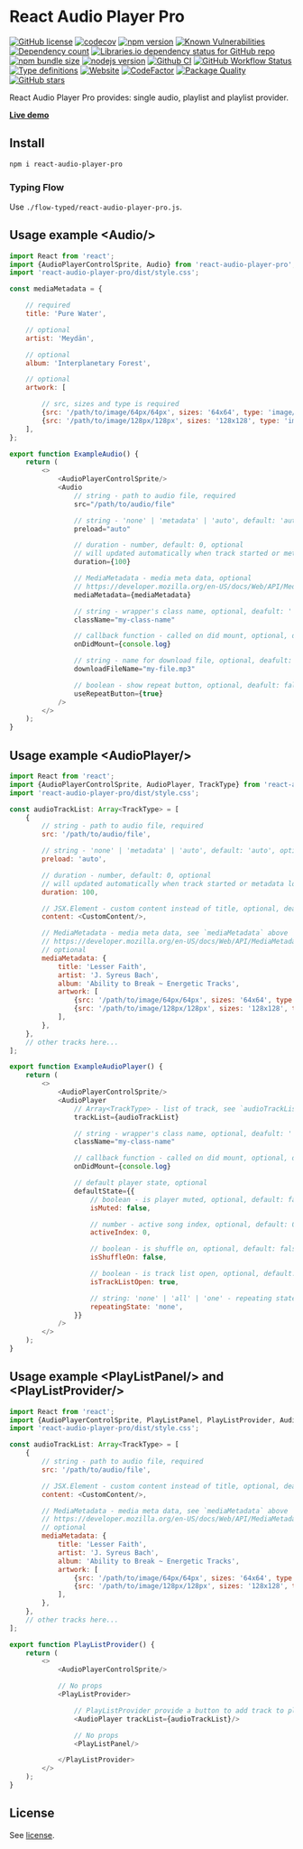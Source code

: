 # React Audio Player Pro

[![GitHub license](https://img.shields.io/npm/l/react-audio-player-pro)](https://github.com/webbestmaster/react-audio-player-pro/blob/master/license)
[![codecov](https://codecov.io/gh/webbestmaster/react-audio-player-pro/branch/master/graph/badge.svg)](https://codecov.io/gh/webbestmaster/react-audio-player-pro)
[![npm version](https://img.shields.io/npm/v/react-audio-player-pro.svg)](https://www.npmjs.com/package/react-audio-player-pro)
[![Known Vulnerabilities](https://snyk.io/test/github/webbestmaster/react-audio-player-pro/badge.svg)](https://snyk.io/test/github/webbestmaster/react-audio-player-pro)
[![Dependency count](https://badgen.net/bundlephobia/dependency-count/react-audio-player-pro)](https://libraries.io/npm/react-audio-player-pro)
[![Libraries.io dependency status for GitHub repo](https://img.shields.io/librariesio/github/webbestmaster/react-audio-player-pro)](https://libraries.io/npm/react-audio-player-pro)
[![npm bundle size](https://img.shields.io/bundlephobia/minzip/react-audio-player-pro)](https://bundlephobia.com/package/react-audio-player-pro)
[![nodejs version](https://img.shields.io/node/v/react-audio-player-pro)](https://nodejs.org/en/docs)
[![Github CI](https://github.com/webbestmaster/react-audio-player-pro/actions/workflows/github-ci.yml/badge.svg)](https://github.com/webbestmaster/react-audio-player-pro/actions/workflows/github-ci.yml)
[![GitHub Workflow Status](https://img.shields.io/github/actions/workflow/status/webbestmaster/react-audio-player-pro/github-ci.yml)](https://github.com/webbestmaster/react-audio-player-pro/actions/workflows/github-ci.yml)
[![Type definitions](https://img.shields.io/npm/types/react-audio-player-pro)](https://www.typescriptlang.org)
[![Website](https://img.shields.io/website?url=https://webbestmaster.github.io/react-audio-player-pro)](https://webbestmaster.github.io/react-audio-player-pro)
[![CodeFactor](https://www.codefactor.io/repository/github/webbestmaster/react-audio-player-pro/badge)](https://www.codefactor.io/repository/github/webbestmaster/react-audio-player-pro)
[![Package Quality](https://packagequality.com/shield/react-audio-player-pro.svg)](https://packagequality.com/#?package=react-audio-player-pro)
[![GitHub stars](https://img.shields.io/github/stars/webbestmaster/react-audio-player-pro?style=social)](https://github.com/webbestmaster/react-audio-player-pro)


React Audio Player Pro provides: single audio, playlist and playlist provider.

**[Live demo](https://webbestmaster.github.io/react-audio-player-pro)**


## Install

```bash
npm i react-audio-player-pro
```


### Typing Flow

Use `./flow-typed/react-audio-player-pro.js`.


## Usage example &lt;Audio/&gt;

```javascript
import React from 'react';
import {AudioPlayerControlSprite, Audio} from 'react-audio-player-pro';
import 'react-audio-player-pro/dist/style.css';

const mediaMetadata = {

    // required
    title: 'Pure Water',

    // optional
    artist: 'Meydän',

    // optional
    album: 'Interplanetary Forest',

    // optional
    artwork: [

        // src, sizes and type is required
        {src: '/path/to/image/64px/64px', sizes: '64x64', type: 'image/png'},
        {src: '/path/to/image/128px/128px', sizes: '128x128', type: 'image/png'},
    ],
};

export function ExampleAudio() {
    return (
        <>
            <AudioPlayerControlSprite/>
            <Audio
                // string - path to audio file, required
                src="/path/to/audio/file"

                // string - 'none' | 'metadata' | 'auto', default: 'auto', optional
                preload="auto"

                // duration - number, default: 0, optional
                // will updated automatically when track started or metadata loaded
                duration={100}

                // MediaMetadata - media meta data, optional
                // https://developer.mozilla.org/en-US/docs/Web/API/MediaMetadata/MediaMetadata
                mediaMetadata={mediaMetadata}

                // string - wrapper's class name, optional, deafult: ''
                className="my-class-name"

                // callback function - called on did mount, optional, default: noop
                onDidMount={console.log}

                // string - name for download file, optional, deafult: <src>
                downloadFileName="my-file.mp3"

                // boolean - show repeat button, optional, deafult: false
                useRepeatButton={true}
            />
        </>
    );
}
```


## Usage example &lt;AudioPlayer/&gt;

```javascript
import React from 'react';
import {AudioPlayerControlSprite, AudioPlayer, TrackType} from 'react-audio-player-pro';
import 'react-audio-player-pro/dist/style.css';

const audioTrackList: Array<TrackType> = [
    {
        // string - path to audio file, required
        src: '/path/to/audio/file',

        // string - 'none' | 'metadata' | 'auto', default: 'auto', optional
        preload: 'auto',

        // duration - number, default: 0, optional
        // will updated automatically when track started or metadata loaded
        duration: 100,

        // JSX.Element - custom content instead of title, optional, deafult: <title> or <src>
        content: <CustomContent/>,

        // MediaMetadata - media meta data, see `mediaMetadata` above
        // https://developer.mozilla.org/en-US/docs/Web/API/MediaMetadata/MediaMetadata
        // optional
        mediaMetadata: {
            title: 'Lesser Faith',
            artist: 'J. Syreus Bach',
            album: 'Ability to Break ~ Energetic Tracks',
            artwork: [
                {src: '/path/to/image/64px/64px', sizes: '64x64', type: 'image/png'},
                {src: '/path/to/image/128px/128px', sizes: '128x128', type: 'image/png'},
            ],
        },
    },
    // other tracks here...
];

export function ExampleAudioPlayer() {
    return (
        <>
            <AudioPlayerControlSprite/>
            <AudioPlayer
                // Array<TrackType> - list of track, see `audioTrackList` above, required
                trackList={audioTrackList}

                // string - wrapper's class name, optional, deafult: ''
                className="my-class-name"

                // callback function - called on did mount, optional, default: noop
                onDidMount={console.log}

                // default player state, optional
                defaultState={{
                    // boolean - is player muted, optional, default: false
                    isMuted: false,

                    // number - active song index, optional, default: 0
                    activeIndex: 0,

                    // boolean - is shuffle on, optional, default: false
                    isShuffleOn: false,

                    // boolean - is track list open, optional, default: true
                    isTrackListOpen: true,

                    // string: 'none' | 'all' | 'one' - repeating state, optional, default: 'none'
                    repeatingState: 'none',
                }}
            />
        </>
    );
}
```

## Usage example &lt;PlayListPanel/&gt; and &lt;PlayListProvider/&gt;

```javascript
import React from 'react';
import {AudioPlayerControlSprite, PlayListPanel, PlayListProvider, AudioPlayer, TrackType} from 'react-audio-player-pro';
import 'react-audio-player-pro/dist/style.css';

const audioTrackList: Array<TrackType> = [
    {
        // string - path to audio file, required
        src: '/path/to/audio/file',

        // JSX.Element - custom content instead of title, optional, deafult: <title> or <src>
        content: <CustomContent/>,

        // MediaMetadata - media meta data, see `mediaMetadata` above
        // https://developer.mozilla.org/en-US/docs/Web/API/MediaMetadata/MediaMetadata
        // optional
        mediaMetadata: {
            title: 'Lesser Faith',
            artist: 'J. Syreus Bach',
            album: 'Ability to Break ~ Energetic Tracks',
            artwork: [
                {src: '/path/to/image/64px/64px', sizes: '64x64', type: 'image/png'},
                {src: '/path/to/image/128px/128px', sizes: '128x128', type: 'image/png'},
            ],
        },
    },
    // other tracks here...
];

export function PlayListProvider() {
    return (
        <>
            <AudioPlayerControlSprite/>

            // No props
            <PlayListProvider>

                // PlayListProvider provide a button to add track to play list
                <AudioPlayer trackList={audioTrackList}/>

                // No props
                <PlayListPanel/>

            </PlayListProvider>
        </>
    );
}
```

## License

See [license](license).
